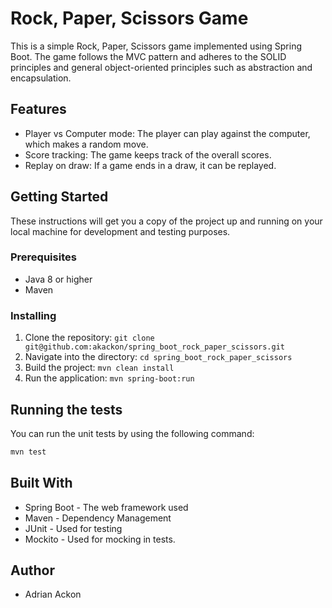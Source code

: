 # Rock, Paper, Scissors Game

This is a simple Rock, Paper, Scissors game implemented using Spring Boot. The game follows the MVC pattern and adheres to the SOLID principles and general object-oriented principles such as abstraction and encapsulation.

## Features

- Player vs Computer mode: The player can play against the computer, which makes a random move.
- Score tracking: The game keeps track of the overall scores.
- Replay on draw: If a game ends in a draw, it can be replayed.

## Getting Started

These instructions will get you a copy of the project up and running on your local machine for development and testing purposes.

### Prerequisites

- Java 8 or higher
- Maven

### Installing

1. Clone the repository: `git clone git@github.com:akackon/spring_boot_rock_paper_scissors.git`
2. Navigate into the directory: `cd spring_boot_rock_paper_scissors`
3. Build the project: `mvn clean install`
4. Run the application: `mvn spring-boot:run`

## Running the tests

You can run the unit tests by using the following command:

```bash
mvn test
```

## Built With

- Spring Boot - The web framework used
- Maven - Dependency Management
- JUnit - Used for testing
- Mockito - Used for mocking in tests.

## Author

- Adrian Ackon
